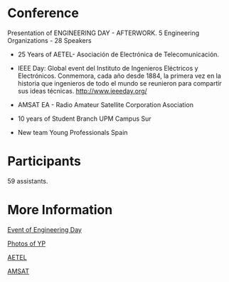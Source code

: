# Conference

Presentation of ENGINEERING DAY - AFTERWORK. 5 Engineering Organizations - 28 Speakers

 *  25 Years of AETEL- Asociación de Electrónica de Telecomunicación. 

 *  IEEE Day: Global event del Instituto de Ingenieros Eléctricos y Electrónicos. Conmemora, cada año desde 1884, la primera vez en la historia que ingenieros de todo el mundo se reunieron para compartir sus ideas técnicas. http://www.ieeeday.org/ 

 *  AMSAT EA - Radio Amateur Satellite Corporation Asociation 

 *  10 years of Student Branch UPM Campus Sur

 *  New team Young Professionals Spain 

# Participants

59 assistants. 

# More Information

[Event of Engineering Day](https://events.vtools.ieee.org/m/177860)

[Photos of YP](https://www.facebook.com/ypspain/)

[AETEL](http://aetel.etsist.upm.es/)

[AMSAT](https://www.amsat-ea.org/)


